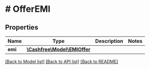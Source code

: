 # # OfferEMI

## Properties

Name | Type | Description | Notes
------------ | ------------- | ------------- | -------------
**emi** | [**\Cashfree\Model\EMIOffer**](EMIOffer.md) |  |

[[Back to Model list]](../../README.md#models) [[Back to API list]](../../README.md#endpoints) [[Back to README]](../../README.md)
